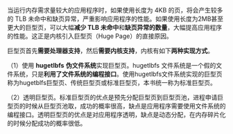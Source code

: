 当运行内存需求量较大的应用程序时，如果使用长度为 4KB 的页，将会产生较多的 TLB 未命中和缺页异常，严重影响应用程序的性能。如果使用长度为2MB甚至更大的巨型页，可以大幅**减少 TLB 未命中**和**缺页异常的数量**，大幅提高应用程序的性能。这正是内核引入巨型页（Huge Page）的直接原因。

巨型页首先**需要处理器支持**，然后**需要内核支持**，内核有如下**两种实现方式**。

（1）使用 **hugetlbfs** **伪文件系统**实现巨型页。hugetlbfs 文件系统是一个假的文件系统，只是**利用了文件系统的编程接口**。使用hugetlbfs文件系统实现的巨型页称为hugetblfs巨型页、传统巨型页或标准巨型页，本书统一称为标准巨型页。

（2）透明巨型页。标准巨型页的优点是预先分配巨型页到巨型页池，进程申请巨型页的时候从巨型页池取，成功的概率很高，缺点是应用程序需要使用文件系统的编程接口。透明巨型页的优点是对应用程序透明，缺点是动态分配，在内存碎片化的时候分配成功的概率很低。